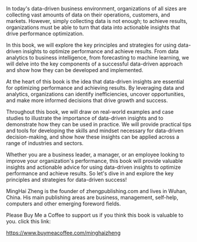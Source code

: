 
In today's data-driven business environment, organizations of all sizes are collecting vast amounts of data on their operations, customers, and markets. However, simply collecting data is not enough; to achieve results, organizations must be able to turn that data into actionable insights that drive performance optimization.

In this book, we will explore the key principles and strategies for using data-driven insights to optimize performance and achieve results. From data analytics to business intelligence, from forecasting to machine learning, we will delve into the key components of a successful data-driven approach and show how they can be developed and implemented.

At the heart of this book is the idea that data-driven insights are essential for optimizing performance and achieving results. By leveraging data and analytics, organizations can identify inefficiencies, uncover opportunities, and make more informed decisions that drive growth and success.

Throughout this book, we will draw on real-world examples and case studies to illustrate the importance of data-driven insights and to demonstrate how they can be used in practice. We will provide practical tips and tools for developing the skills and mindset necessary for data-driven decision-making, and show how these insights can be applied across a range of industries and sectors.

Whether you are a business leader, a manager, or an employee looking to improve your organization's performance, this book will provide valuable insights and actionable advice for using data-driven insights to optimize performance and achieve results. So let's dive in and explore the key principles and strategies for data-driven success!

MingHai Zheng is the founder of zhengpublishing.com and lives in Wuhan, China. His main publishing areas are business, management, self-help, computers and other emerging foreword fields.

Please Buy Me a Coffee to support us if you think this book is valuable to you. click this link:

https://www.buymeacoffee.com/minghaizheng
